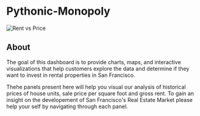 # Pythonic-Monopoly

![Rent vs Price](rent-vesus-price.png)

## About

The goal of this dashboard is to provide charts, maps, and interactive visualizations that help customers explore the data and determine if they want to invest in rental properties in San Francisco.

Thehe panels present here will help you visual our analysis of historical prices of house units, sale price per square foot and gross rent. To gain an insight on the developement of San Francisco's Real Estate Market please help your self by navigating through each panel.
